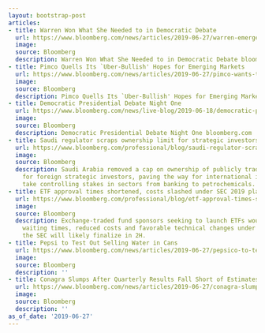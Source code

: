 ```yaml
---
layout: bootstrap-post
articles:
- title: Warren Won What She Needed to in Democratic Debate
  url: https://www.bloomberg.com/news/articles/2019-06-27/warren-emerges-unscathed-as-democrats-put-differences-on-display
  image: 
  source: Bloomberg
  description: Warren Won What She Needed to in Democratic Debate bloomberg.com
- title: Pimco Quells Its `Uber-Bullish' Hopes for Emerging Markets
  url: https://www.bloomberg.com/news/articles/2019-06-27/pimco-wants-to-be-uber-bullish-on-emerging-markets-but-can-t
  image: 
  source: Bloomberg
  description: Pimco Quells Its `Uber-Bullish' Hopes for Emerging Markets bloomberg.com
- title: Democratic Presidential Debate Night One
  url: https://www.bloomberg.com/news/live-blog/2019-06-18/democratic-presidential-debate-night-one
  image: 
  source: Bloomberg
  description: Democratic Presidential Debate Night One bloomberg.com
- title: Saudi regulator scraps ownership limit for strategic investors
  url: https://www.bloomberg.com/professional/blog/saudi-regulator-scraps-ownership-limit-strategic-investors/
  image: 
  source: Bloomberg
  description: Saudi Arabia removed a cap on ownership of publicly traded companies
    for foreign strategic investors, paving the way for international investors to
    take controlling stakes in sectors from banking to petrochemicals.
- title: ETF approval times shortened, costs slashed under SEC 2019 plan
  url: https://www.bloomberg.com/professional/blog/etf-approval-times-shortened-costs-slashed-sec-2019-plan/
  image: 
  source: Bloomberg
  description: Exchange-traded fund sponsors seeking to launch ETFs would see shorter
    waiting times, reduced costs and favorable technical changes under a proposal
    the SEC will likely finalize in 2H.
- title: Pepsi to Test Out Selling Water in Cans
  url: https://www.bloomberg.com/news/articles/2019-06-27/pepsico-to-test-out-selling-water-in-cans-amid-plastic-backlash
  image: 
  source: Bloomberg
  description: ''
- title: Conagra Slumps After Quarterly Results Fall Short of Estimates
  url: https://www.bloomberg.com/news/articles/2019-06-27/conagra-slumps-after-quarterly-results-falls-short-of-estimates
  image: 
  source: Bloomberg
  description: ''
as_of_date: '2019-06-27'
---
```


